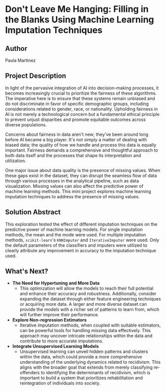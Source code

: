 # Don't Leave Me Hanging: Filling in the Blanks Using Machine Learning Imputation Techniques

## Author
Paula Martinez

## Project Description
In light of the pervasive integration of AI into decision-making processes, it becomes increasingly crucial to prioritize the fairness of these algorithms. The imperative here is to ensure that these systems remain unbiased and do not discriminate in favor of specific demographic groups, including considerations related to gender, race, or nationality. Upholding fairness in AI is not merely a technological concern but a fundamental ethical principle to prevent unjust disparities and promote equitable outcomes across diverse populations.

Concerns about fairness in data aren't new; they've been around long before AI became a big player. It's not simply a matter of dealing with biased data; the quality of how we handle and process this data is equally important. Fairness demands a comprehensive and thoughtful approach to both data itself and the processes that shape its interpretation and utilization.

One major issue about data quality is the presence of missing values. When these gaps exist in the dataset, they can disrupt the seamless flow of data through various processes in the analytical pipeline, such as data visualization. Missing values can also affect the predictive power of machine learning methods. This mini project explores machine learning imputation techniques to address the presence of missing values.

## Solution Abstract
This exploration tested the effect of different imputation techniques on the predictive power of machine learning models. For single imputation methods, the mean and the mode were used. For multiple imputation methods, `scikit-learn`'s `KNNImputer` and `IterativeImputer` were used. Only the default parameters of the classifiers and imputers were utilized to clearly attribute any improvement in accuracy to the imputation technique used.

## What's Next?
- **The Need for Hypertuning and More Data**
    - This optimization will allow the models to reach their full potential and enhance their accuracy and robustness. Additionally, consider expanding the dataset through either feature engineering techniques or acquiring more data. A larger and more diverse dataset can provide the models with a richer set of patterns to learn from, which will further improve their performance.
- **Explore Non-regression Estimators**
    - Iterative imputation methods, when coupled with suitable estimators, can be powerful tools for handling missing data effectively. This approach may uncover intricate relationships within the data and contribute to more accurate imputations.
- **Integrate Unsupervised Learning Models**
    - Unsupervised learning can unveil hidden patterns and clusters within the data, which could provide a more comprehensive understanding of the underlying dynamics related to recidivism. This aligns with the broader goal that extends from merely classifying re-offenders to identifying the determinants of recidivism, which is important to build a system that prioritizes rehabilitation and reintegration of individuals into society.
